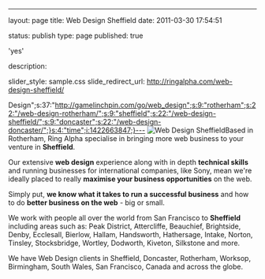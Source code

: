 ---
layout: page
title: Web Design Sheffield
date: 2011-03-30 17:54:51


status: publish
type: page
published: true



'yes'



description:








slider_style: sample.css
slide_redirect_url: http://ringalpha.com/web-design-sheffield/

Design";s:37:"http://gamelinchpin.com/go/web_design";s:9:"rotherham";s:22:"/web-design-rotherham/";s:9:"sheffield";s:22:"/web-design-sheffield/";s:9:"doncaster";s:22:"/web-design-doncaster/";}s:4:"time";i:1422663847;}---
![Web Design
Sheffield](assets/sheffield2-150x150.jpg "Web Design Sheffield")Based in
Rotherham, Ring Alpha specialise in bringing more web business to your
venture in **Sheffield**.

Our extensive **web design** experience along with in depth **technical
skills** and running businesses for international companies, like Sony,
mean we're ideally placed to really **maximise your business
opportunities** on the web.

Simply put, **we know what it takes to run a successful business** and
how to do **better business on the web** - big or small.

We work with people all over the world from San Francisco to
**Sheffield** including areas such
as: Peak District, Attercliffe,
Beauchief, Brightside, Denby, Ecclesall, Bierlow, Hallam, Handsworth,
Hathersage, Intake, Norton, Tinsley, Stocksbridge, Wortley, Dodworth,
Kiveton, Silkstone and more.

We have Web Design clients in Sheffield, Doncaster, Rotherham, Worksop,
Birmingham, South Wales, San Francisco, Canada and across the globe.
